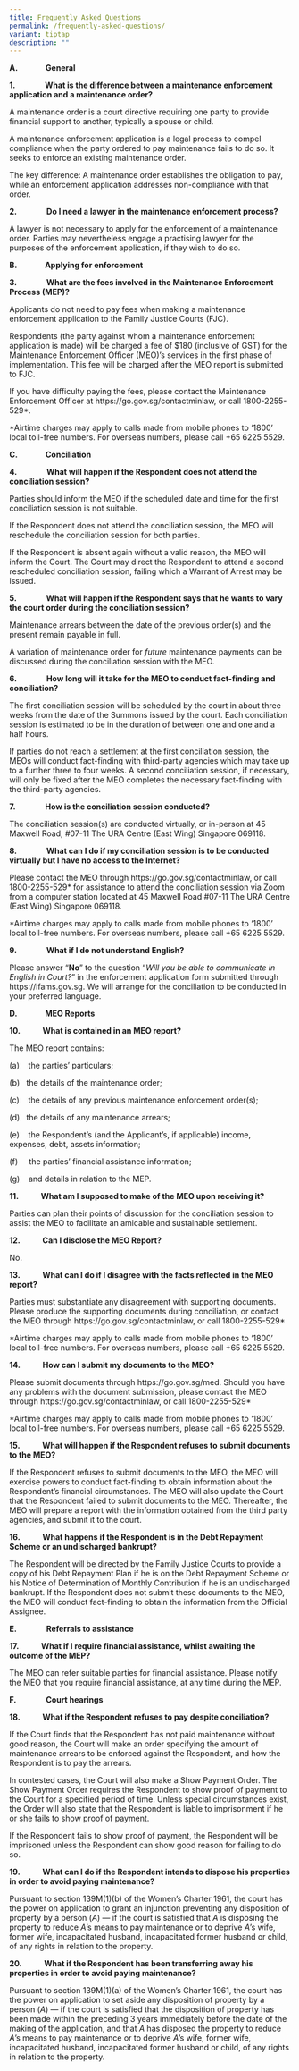 ```yaml
---
title: Frequently Asked Questions
permalink: /frequently-asked-questions/
variant: tiptap
description: ""
---
```

<p><strong>A.&nbsp;&nbsp;&nbsp;&nbsp;&nbsp;&nbsp;&nbsp;&nbsp;&nbsp;&nbsp;&nbsp;&nbsp;&nbsp;&nbsp; General</strong>
</p>
<p></p>
<p><strong>1.&nbsp;&nbsp;&nbsp;&nbsp;&nbsp;&nbsp;&nbsp;&nbsp;&nbsp;&nbsp;&nbsp;&nbsp;&nbsp;&nbsp;&nbsp; What is the difference between a maintenance enforcement application and a maintenance order?</strong>
</p>
<p></p>
<p>A maintenance order is a court directive requiring one party to provide
financial support to another, typically a spouse or child.</p>
<p></p>
<p>A maintenance enforcement application is a legal process to compel compliance
when the party ordered to pay maintenance fails to do so. It seeks to enforce
an existing maintenance order.</p>
<p></p>
<p>The key difference: A maintenance order establishes the obligation to
pay, while an enforcement application addresses non-compliance with that
order.</p>
<p></p>
<p><strong>2.&nbsp;&nbsp;&nbsp;&nbsp;&nbsp;&nbsp;&nbsp;&nbsp;&nbsp;&nbsp;&nbsp;&nbsp;&nbsp;&nbsp;&nbsp; Do I need a lawyer in the maintenance enforcement process?</strong>
</p>
<p></p>
<p>A lawyer is not necessary to apply for the enforcement of a maintenance
order. Parties may nevertheless engage a practising lawyer for the purposes
of the enforcement application, if they wish to do so.</p>
<p></p>
<p><strong>B.&nbsp;&nbsp;&nbsp;&nbsp;&nbsp;&nbsp;&nbsp;&nbsp;&nbsp;&nbsp;&nbsp;&nbsp;&nbsp;&nbsp; Applying for enforcement</strong>
</p>
<p></p>
<p><strong>3.&nbsp;&nbsp;&nbsp;&nbsp;&nbsp;&nbsp;&nbsp;&nbsp;&nbsp;&nbsp;&nbsp;&nbsp;&nbsp;&nbsp;&nbsp; What are the fees involved in the Maintenance Enforcement Process (MEP)?</strong>
</p>
<p></p>
<p>Applicants do not need to pay fees when making a maintenance enforcement
application to the Family Justice Courts (FJC).</p>
<p></p>
<p>Respondents (the party against whom a maintenance enforcement application
is made) will be charged a fee of $180 (inclusive of GST) for the Maintenance
Enforcement Officer (MEO)’s services in the first phase of implementation.
This fee will be charged after the MEO report is submitted to FJC.</p>
<p></p>
<p>If you have difficulty paying the fees, please contact the Maintenance
Enforcement Officer at <a rel="noopener noreferrer nofollow" target="_blank">https://go.gov.sg/contactminlaw</a>,
or call 1800-2255-529*.</p>
<p></p>
<p>*Airtime charges may apply to calls made from mobile phones to ‘1800’
local toll-free numbers. For overseas numbers, please call +65 6225 5529.</p>
<p></p>
<p><strong>C.&nbsp;&nbsp;&nbsp;&nbsp;&nbsp;&nbsp;&nbsp;&nbsp;&nbsp;&nbsp;&nbsp;&nbsp;&nbsp;&nbsp; Conciliation</strong>
</p>
<p></p>
<p><strong>4.&nbsp;&nbsp;&nbsp;&nbsp;&nbsp;&nbsp;&nbsp;&nbsp;&nbsp;&nbsp;&nbsp;&nbsp;&nbsp;&nbsp;&nbsp; What will happen if the Respondent does not attend the conciliation session?</strong>
</p>
<p></p>
<p>Parties should inform the MEO if the scheduled date and time for the first
conciliation session is not suitable.</p>
<p></p>
<p>If the Respondent does not attend the conciliation session, the MEO will
reschedule the conciliation session for both parties.</p>
<p></p>
<p>If the Respondent is absent again without a valid reason, the MEO will
inform the Court. The Court may direct the Respondent to attend a second
rescheduled conciliation session, failing which a Warrant of Arrest may
be issued.</p>
<p></p>
<p><strong>5.&nbsp;&nbsp;&nbsp;&nbsp;&nbsp;&nbsp;&nbsp;&nbsp;&nbsp;&nbsp;&nbsp;&nbsp;&nbsp;&nbsp;&nbsp; What will happen if the Respondent says that he wants to vary the court order during the conciliation session?</strong>
</p>
<p></p>
<p>Maintenance arrears between the date of the previous order(s) and the
present remain payable in full.</p>
<p></p>
<p>A variation of maintenance order for <em>future</em> maintenance payments
can be discussed during the conciliation session with the MEO.</p>
<p></p>
<p><strong>6.&nbsp;&nbsp;&nbsp;&nbsp;&nbsp;&nbsp;&nbsp;&nbsp;&nbsp;&nbsp;&nbsp;&nbsp;&nbsp;&nbsp;&nbsp; How long will it take for the MEO to conduct fact-finding and conciliation?</strong>
</p>
<p></p>
<p>The first conciliation session will be scheduled by the court in about
three weeks from the date of the Summons issued by the court. Each conciliation
session is estimated to be in the duration of between one and one and a
half hours.</p>
<p></p>
<p>If parties do not reach a settlement at the first conciliation session,
the MEOs will conduct fact-finding with third-party agencies which may
take up to a further three to four weeks. A second conciliation session,
if necessary, will only be fixed after the MEO completes the necessary
fact-finding with the third-party agencies.</p>
<p></p>
<p><strong>7.&nbsp;&nbsp;&nbsp;&nbsp;&nbsp;&nbsp;&nbsp;&nbsp;&nbsp;&nbsp;&nbsp;&nbsp;&nbsp;&nbsp;&nbsp; How is the conciliation session conducted?</strong>
</p>
<p></p>
<p>The conciliation session(s) are conducted virtually, or in-person at 45
Maxwell Road, #07-11 The URA Centre (East Wing) Singapore 069118.</p>
<p></p>
<p><strong>8.&nbsp;&nbsp;&nbsp;&nbsp;&nbsp;&nbsp;&nbsp;&nbsp;&nbsp;&nbsp;&nbsp;&nbsp;&nbsp;&nbsp;&nbsp; What can I do if my conciliation session is to be conducted virtually but I have no access to the Internet?</strong>
</p>
<p></p>
<p>Please contact the MEO through <a rel="noopener noreferrer nofollow" target="_blank">https://go.gov.sg/contactminlaw</a>,
or call 1800-2255-529* for assistance to attend the conciliation session
via Zoom from a computer station located at 45 Maxwell Road #07-11 The
URA Centre (East Wing) Singapore 069118.</p>
<p></p>
<p>*Airtime charges may apply to calls made from mobile phones to ‘1800’
local toll-free numbers. For overseas numbers, please call +65 6225 5529.</p>
<p></p>
<p><strong>9.&nbsp;&nbsp;&nbsp;&nbsp;&nbsp;&nbsp;&nbsp;&nbsp;&nbsp;&nbsp;&nbsp;&nbsp;&nbsp;&nbsp;&nbsp; What if I do not understand English?</strong>
</p>
<p></p>
<p>Please answer “<strong>No</strong>” to the question “<em>Will you be able to communicate in English in Court?</em>”
in the enforcement application form submitted through <a rel="noopener noreferrer nofollow" target="_blank">https://ifams.gov.sg</a>. We will arrange
for the conciliation to be conducted in your preferred language.</p>
<p></p>
<p><strong>D.&nbsp;&nbsp;&nbsp;&nbsp;&nbsp;&nbsp;&nbsp;&nbsp;&nbsp;&nbsp;&nbsp;&nbsp;&nbsp;&nbsp; MEO Reports</strong>
</p>
<p></p>
<p><strong>10.&nbsp;&nbsp;&nbsp;&nbsp;&nbsp;&nbsp;&nbsp;&nbsp;&nbsp;&nbsp;&nbsp; What is contained in an MEO report?</strong>
</p>
<p></p>
<p>The MEO report contains:</p>
<p></p>
<p>(a)&nbsp;&nbsp;&nbsp; the parties’ particulars;</p>
<p>(b)&nbsp;&nbsp; the details of the maintenance order;</p>
<p>(c)&nbsp;&nbsp;&nbsp; the details of any previous maintenance enforcement
order(s);</p>
<p>(d)&nbsp;&nbsp; the details of any maintenance arrears;</p>
<p>(e)&nbsp;&nbsp;&nbsp; the Respondent’s (and the Applicant’s, if applicable)
income, expenses, debt, assets information;</p>
<p>(f)&nbsp;&nbsp;&nbsp;&nbsp; the parties’ financial assistance information;</p>
<p>(g)&nbsp;&nbsp;&nbsp; and details in relation to the MEP.</p>
<p></p>
<p><strong>11.&nbsp;&nbsp;&nbsp;&nbsp;&nbsp;&nbsp;&nbsp;&nbsp;&nbsp;&nbsp;&nbsp; What am I supposed to make of the MEO upon receiving it?</strong>
</p>
<p></p>
<p>Parties can plan their points of discussion for the conciliation session
to assist the MEO to facilitate an amicable and sustainable settlement.</p>
<p></p>
<p><strong>12.&nbsp;&nbsp;&nbsp;&nbsp;&nbsp;&nbsp;&nbsp;&nbsp;&nbsp;&nbsp;&nbsp; Can I disclose the MEO Report?</strong>
</p>
<p></p>
<p>No.</p>
<p></p>
<p><strong>13.&nbsp;&nbsp;&nbsp;&nbsp;&nbsp;&nbsp;&nbsp;&nbsp;&nbsp;&nbsp;&nbsp; What can I do if I disagree with the facts reflected in the MEO report?</strong>
</p>
<p></p>
<p>Parties must substantiate any disagreement with supporting documents.
Please produce the supporting documents during conciliation, or contact
the MEO through <a rel="noopener noreferrer nofollow" target="_blank">https://go.gov.sg/contactminlaw</a>,
or call 1800-2255-529*&nbsp;</p>
<p></p>
<p>*Airtime charges may apply to calls made from mobile phones to ‘1800’
local toll-free numbers. For overseas numbers, please call +65 6225 5529.</p>
<p></p>
<p><strong>14.&nbsp;&nbsp;&nbsp;&nbsp;&nbsp;&nbsp;&nbsp;&nbsp;&nbsp;&nbsp;&nbsp; How can I submit my documents to the MEO?</strong>
</p>
<p></p>
<p>Please submit documents through <a rel="noopener noreferrer nofollow" target="_blank">https://go.gov.sg/med</a>.
Should you have any problems with the document submission, please contact
the MEO through <a rel="noopener noreferrer nofollow" target="_blank">https://go.gov.sg/contactminlaw</a>,
or call 1800-2255-529*&nbsp;</p>
<p></p>
<p>*Airtime charges may apply to calls made from mobile phones to ‘1800’
local toll-free numbers. For overseas numbers, please call +65 6225 5529.</p>
<p></p>
<p><strong>15.&nbsp;&nbsp;&nbsp;&nbsp;&nbsp;&nbsp;&nbsp;&nbsp;&nbsp;&nbsp;&nbsp; What will happen if the Respondent refuses to submit documents to the MEO?</strong>
</p>
<p></p>
<p>If the Respondent refuses to submit documents to the MEO, the MEO will
exercise powers to conduct fact-finding to obtain information about the
Respondent’s financial circumstances. The MEO will also update the Court
that the Respondent failed to submit documents to the MEO. Thereafter,
the MEO will prepare a report with the information obtained from the third
party agencies, and submit it to the court.</p>
<p></p>
<p><strong>16.&nbsp;&nbsp;&nbsp;&nbsp;&nbsp;&nbsp;&nbsp;&nbsp;&nbsp;&nbsp;&nbsp; What happens if the Respondent is in the Debt Repayment Scheme or an undischarged bankrupt?</strong>
</p>
<p></p>
<p>The Respondent will be directed by the Family Justice Courts to provide
a copy of his Debt Repayment Plan if he is on the Debt Repayment Scheme
or his Notice of Determination of Monthly Contribution if he is an undischarged
bankrupt. If the Respondent does not submit these documents to the MEO,
the MEO will conduct fact-finding to obtain the information from the Official
Assignee.</p>
<p></p>
<p><strong>E.&nbsp;&nbsp;&nbsp;&nbsp;&nbsp;&nbsp;&nbsp;&nbsp;&nbsp;&nbsp;&nbsp;&nbsp;&nbsp;&nbsp;&nbsp; Referrals to assistance</strong>
</p>
<p></p>
<p><strong>17.&nbsp;&nbsp;&nbsp;&nbsp;&nbsp;&nbsp;&nbsp;&nbsp;&nbsp;&nbsp;&nbsp; What if I require financial assistance, whilst awaiting the outcome of the MEP?</strong>
</p>
<p></p>
<p>The MEO can refer suitable parties for financial assistance. Please notify
the MEO that you require financial assistance, at any time during the MEP.
&nbsp;</p>
<p></p>
<p><strong>F.&nbsp;&nbsp;&nbsp;&nbsp;&nbsp;&nbsp;&nbsp;&nbsp;&nbsp;&nbsp;&nbsp;&nbsp;&nbsp;&nbsp;&nbsp; Court hearings</strong>
</p>
<p></p>
<p><strong>18.&nbsp;&nbsp;&nbsp;&nbsp;&nbsp;&nbsp;&nbsp;&nbsp;&nbsp;&nbsp;&nbsp; What if the Respondent refuses to pay despite conciliation?</strong>
</p>
<p></p>
<p>If the Court finds that the Respondent has not paid maintenance without
good reason, the Court will make an order specifying the amount of maintenance
arrears to be enforced against the Respondent, and how the Respondent is
to pay the arrears.</p>
<p></p>
<p>In contested cases, the Court will also make a Show Payment Order. The
Show Payment Order requires the Respondent to show proof of payment to
the Court for a specified period of time. Unless special circumstances
exist, the Order will also state that the Respondent is liable to imprisonment
if he or she fails to show proof of payment.</p>
<p></p>
<p>If the Respondent fails to show proof of payment, the Respondent will
be imprisoned unless the Respondent can show good reason for failing to
do so.</p>
<p></p>
<p><strong>19.&nbsp;&nbsp;&nbsp;&nbsp;&nbsp;&nbsp;&nbsp;&nbsp;&nbsp;&nbsp;&nbsp; What can I do if the Respondent intends to dispose his properties in order to avoid paying maintenance?</strong>
</p>
<p></p>
<p>Pursuant to section 139M(1)(b) of the Women’s Charter 1961, the court
has the power on application to grant an injunction preventing any disposition
of property by a person (<em>A</em>) — if the court is satisfied that <em>A</em> is
disposing the property to reduce <em>A</em>’s means to pay maintenance or
to deprive <em>A</em>’s wife, former wife, incapacitated husband, incapacitated
former husband or child, of any rights in relation to the property.</p>
<p></p>
<p><strong>20.&nbsp;&nbsp;&nbsp;&nbsp;&nbsp;&nbsp;&nbsp;&nbsp;&nbsp;&nbsp;&nbsp; What if the Respondent has been transferring away his properties in order to avoid paying maintenance?</strong>
</p>
<p></p>
<p>Pursuant to section 139M(1)(a) of the Women’s Charter 1961, the court
has the power on application to set aside any disposition of property by
a person (<em>A</em>) — if the court is satisfied that the disposition
of property has been made within the preceding 3 years immediately before
the date of the making of the application, and that <em>A</em> has disposed
the property to reduce <em>A</em>’s means to pay maintenance or to deprive <em>A</em>’s
wife, former wife, incapacitated husband, incapacitated former husband
or child, of any rights in relation to the property.</p>
<p></p>